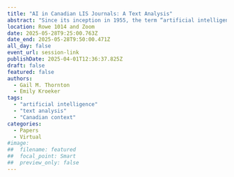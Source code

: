 ```yaml
---
title: "AI in Canadian LIS Journals: A Text Analysis"
abstract: "Since its inception in 1955, the term “artificial intelligence” (AI) has seen a recent revival with generative AI. But what does this mean for Canadian Library and Information Sciences (LIS) responses? Text analysis was performed in 56 AI publications from nine Canadian LIS journals spanning 1982 to 2024. Using diachronic and sentiment trends, the identified corpus highlights that past familiarity with more traditional AI has led to a balanced and possibly more critical sentiment that provides context, acceptance, and concern for future generative AI technologies within the Canadian LIS landscape."
location: Rowe 1014 and Zoom
date: 2025-05-28T9:25:00.763Z
date_end: 2025-05-28T9:50:00.471Z
all_day: false
event_url: session-link
publishDate: 2025-04-01T12:36:37.825Z
draft: false
featured: false
authors:
  - Gail M. Thornton
  - Emily Kroeker
tags:
  - "artificial intelligence"
  - "text analysis"
  - "Canadian context"
categories:
  - Papers
  - Virtual
#image:
##  filename: featured
##  focal_point: Smart
##  preview_only: false
---
```

